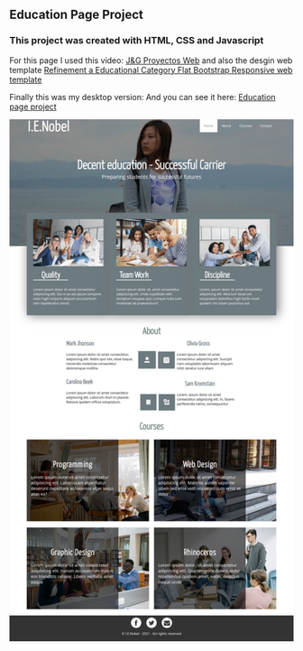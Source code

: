 ## Education Page Project 
### This project was created with HTML, CSS and Javascript 

For this page I used this video: [J&G Proyectos Web](https://www.youtube.com/watch?v=RgSWh5jIx2A) and also the desgin web template [Refinement a Educational Category Flat Bootstrap Responsive web template](https://w3layouts.com/template/refinement-educational-category-flat-bootstrap-responsive-web-template/)

Finally this was my desktop version:
And you can see it here: [Education page project](https://meliwi.github.io/Education-page-project/)

![desktop-version](https://github.com/Meliwi/Education-page-project/blob/master/img/desktop-version.png)
